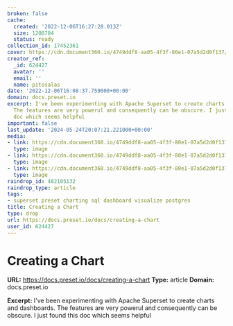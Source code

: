 ```yaml
---
broken: false
cache:
  created: '2022-12-06T16:27:28.013Z'
  size: 1208704
  status: ready
collection_id: 17452361
cover: https://cdn.document360.io/4749ddf8-aa05-4f3f-80e1-07a5d2d0f137/Images/Documentation/Create%20Chart%201.gif
creator_ref:
  _id: 624427
  avatar: ''
  email: ''
  name: pitosalas
date: '2022-12-06T16:08:37.759000+00:00'
domain: docs.preset.io
excerpt: I've been experimenting with Apache Superset to create charts and dashboards.
  The features are very powerul and consequently can be obscure. I just found this
  doc which seems helpful
important: false
last_update: '2024-05-24T20:07:21.221000+00:00'
media:
- link: https://cdn.document360.io/4749ddf8-aa05-4f3f-80e1-07a5d2d0f137/Images/Documentation/Create%20Chart%201.gif
  type: image
- link: https://cdn.document360.io/4749ddf8-aa05-4f3f-80e1-07a5d2d0f137/Images/Documentation/Create%20Chart%203%281%29.gif
  type: image
- link: https://cdn.document360.io/4749ddf8-aa05-4f3f-80e1-07a5d2d0f137/Images/Documentation/Drag%20and%20Drop.gif
  type: image
raindrop_id: 482105132
raindrop_type: article
tags:
- superset preset charting sql dashboard visualize postgres
title: Creating a Chart
type: drop
url: https://docs.preset.io/docs/creating-a-chart
user_id: 624427
---
```


# Creating a Chart

**URL:** https://docs.preset.io/docs/creating-a-chart
**Type:** article
**Domain:** docs.preset.io

**Excerpt:** I've been experimenting with Apache Superset to create charts and dashboards. The features are very powerul and consequently can be obscure. I just found this doc which seems helpful
